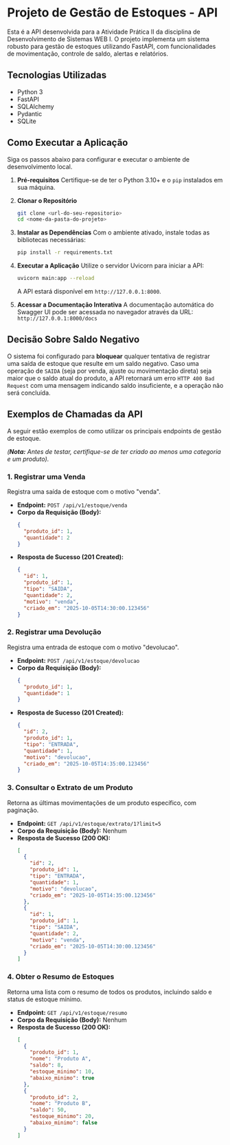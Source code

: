# Projeto de Gestão de Estoques - API

Esta é a API desenvolvida para a Atividade Prática II da disciplina de Desenvolvimento de Sistemas WEB I. O projeto implementa um sistema robusto para gestão de estoques utilizando FastAPI, com funcionalidades de movimentação, controle de saldo, alertas e relatórios.

## Tecnologias Utilizadas
* Python 3
* FastAPI
* SQLAlchemy
* Pydantic
* SQLite

## Como Executar a Aplicação 

Siga os passos abaixo para configurar e executar o ambiente de desenvolvimento local.

1.  **Pré-requisitos**
    Certifique-se de ter o Python 3.10+ e o `pip` instalados em sua máquina.

2.  **Clonar o Repositório**
    ```bash
    git clone <url-do-seu-repositorio>
    cd <nome-da-pasta-do-projeto>
    ```

4.  **Instalar as Dependências**
    Com o ambiente ativado, instale todas as bibliotecas necessárias:
    ```bash
    pip install -r requirements.txt
    ```

5.  **Executar a Aplicação**
    Utilize o servidor Uvicorn para iniciar a API:
    ```bash
    uvicorn main:app --reload
    ```
    A API estará disponível em `http://127.0.0.1:8000`.

6.  **Acessar a Documentação Interativa**
    A documentação automática do Swagger UI pode ser acessada no navegador através da URL:
    `http://127.0.0.1:8000/docs`

## Decisão Sobre Saldo Negativo

O sistema foi configurado para **bloquear** qualquer tentativa de registrar uma saída de estoque que resulte em um saldo negativo. Caso uma operação de `SAIDA` (seja por venda, ajuste ou movimentação direta) seja maior que o saldo atual do produto, a API retornará um erro `HTTP 400 Bad Request` com uma mensagem indicando saldo insuficiente, e a operação não será concluída. 

## Exemplos de Chamadas da API

A seguir estão exemplos de como utilizar os principais endpoints de gestão de estoque.

*(**Nota:** Antes de testar, certifique-se de ter criado ao menos uma categoria e um produto).*

### 1. Registrar uma Venda

Registra uma saída de estoque com o motivo "venda".

* **Endpoint:** `POST /api/v1/estoque/venda`
* **Corpo da Requisição (Body):**
    ```json
    {
      "produto_id": 1,
      "quantidade": 2
    }
    ```
* **Resposta de Sucesso (201 Created):**
    ```json
    {
      "id": 1,
      "produto_id": 1,
      "tipo": "SAIDA",
      "quantidade": 2,
      "motivo": "venda",
      "criado_em": "2025-10-05T14:30:00.123456"
    }
    ```

### 2. Registrar uma Devolução

Registra uma entrada de estoque com o motivo "devolucao".

* **Endpoint:** `POST /api/v1/estoque/devolucao`
* **Corpo da Requisição (Body):**
    ```json
    {
      "produto_id": 1,
      "quantidade": 1
    }
    ```
* **Resposta de Sucesso (201 Created):**
    ```json
    {
      "id": 2,
      "produto_id": 1,
      "tipo": "ENTRADA",
      "quantidade": 1,
      "motivo": "devolucao",
      "criado_em": "2025-10-05T14:35:00.123456"
    }
    ```

### 3. Consultar o Extrato de um Produto

Retorna as últimas movimentações de um produto específico, com paginação.

* **Endpoint:** `GET /api/v1/estoque/extrato/1?limit=5`
* **Corpo da Requisição (Body):** Nenhum
* **Resposta de Sucesso (200 OK):**
    ```json
    [
      {
        "id": 2,
        "produto_id": 1,
        "tipo": "ENTRADA",
        "quantidade": 1,
        "motivo": "devolucao",
        "criado_em": "2025-10-05T14:35:00.123456"
      },
      {
        "id": 1,
        "produto_id": 1,
        "tipo": "SAIDA",
        "quantidade": 2,
        "motivo": "venda",
        "criado_em": "2025-10-05T14:30:00.123456"
      }
    ]
    ```

### 4. Obter o Resumo de Estoques

Retorna uma lista com o resumo de todos os produtos, incluindo saldo e status de estoque mínimo.

* **Endpoint:** `GET /api/v1/estoque/resumo`
* **Corpo da Requisição (Body):** Nenhum
* **Resposta de Sucesso (200 OK):**
    ```json
    [
      {
        "produto_id": 1,
        "nome": "Produto A",
        "saldo": 8,
        "estoque_minimo": 10,
        "abaixo_minimo": true
      },
      {
        "produto_id": 2,
        "nome": "Produto B",
        "saldo": 50,
        "estoque_minimo": 20,
        "abaixo_minimo": false
      }
    ]
    ```